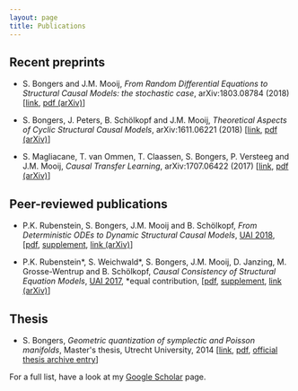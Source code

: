 ```yaml
---
layout: page
title: Publications 
---
```


## Recent preprints

- S. Bongers and J.M. Mooij, _From Random Differential Equations to Structural Causal Models:
the stochastic case_, arXiv:1803.08784 (2018) [[link](https://arxiv.org/abs/1803.08784), [pdf
(arXiv)](https://arxiv.org/pdf/1803.08784)]

- S. Bongers, J. Peters, B. Schölkopf and J.M. Mooij, _Theoretical Aspects of Cyclic Structural Causal Models_, arXiv:1611.06221 (2018) [[link](https://arxiv.org/abs/1611.06221), [pdf (arXiv)](https://arxiv.org/pdf/1611.06221)]

- S. Magliacane, T. van Ommen, T. Claassen, S. Bongers, P. Versteeg and J.M. Mooij, _Causal
Transfer Learning_, arXiv:1707.06422 (2017) [[link](https://arxiv.org/abs/1707.06422), [pdf
(arXiv)](https://arxiv.org/pdf/1707.06422)]

## Peer-reviewed publications 

- P.K. Rubenstein, S. Bongers, J.M. Mooij and B. Schölkopf, _From Deterministic ODEs to
Dynamic Structural Causal Models_, [UAI 2018](http://auai.org/uai2018/index.php), [[pdf](http://auai.org/uai2018/proceedings/papers/43.pdf), [supplement](http://auai.org/uai2018/proceedings/supplements/Supplementary-Paper43.pdf), [link (arXiv)](https://arxiv.org/abs/1608.08028)]

- P.K. Rubenstein\*, S. Weichwald\*, S. Bongers, J.M. Mooij, D. Janzing, M. Grosse-Wentrup and
B. Schölkopf, _Causal Consistency of Structural Equation Models_, [UAI 2017](http://auai.org/uai2017/index.php), *equal contribution, [[pdf](http://auai.org/uai2017/proceedings/papers/11.pdf), [supplement](http://auai.org/uai2017/proceedings/supplements/11.pdf), [link (arXiv)](https://arxiv.org/abs/1707.00819)]

## Thesis

- S. Bongers, _Geometric quantization of symplectic and Poisson manifolds_, Master's thesis, Utrecht
  University, 2014 [[link](https://ncatlab.org/schreiber/show/master+thesis+Bongers), [pdf](/assets/ThesisBongers.pdf), [official thesis archive entry](https://dspace.library.uu.nl/handle/1874/290019)]

For a full list, have a look at my [Google Scholar](https://scholar.google.nl/citations?user=UGhA4YgAAAAJ&hl=nl) page.
